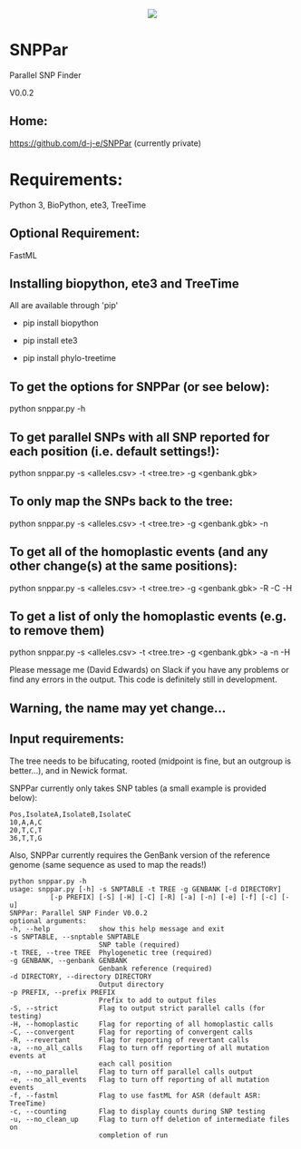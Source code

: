 <p align="center"> 
<img src="https://github.com/d-j-e/SNPPar/blob/master/SNPPar.png">
</p>

# SNPPar
Parallel SNP Finder

V0.0.2

## Home:

https://github.com/d-j-e/SNPPar (currently private)

# Requirements:

Python 3, BioPython, ete3, TreeTime 

## Optional Requirement:

FastML

## Installing biopython, ete3 and TreeTime

All are available through 'pip'

* pip install biopython

* pip install ete3

* pip install phylo-treetime


## To get the options for SNPPar (or see below):

python snppar.py -h


## To get parallel SNPs with all SNP reported for each position (i.e. default settings!):

python snppar.py -s <alleles.csv> -t <tree.tre> -g <genbank.gbk>


## To only map the SNPs back to the tree:
	
python snppar.py -s <alleles.csv> -t <tree.tre> -g <genbank.gbk> -n 


## To get all of the homoplastic events (and any other change(s) at the same positions):
	
python snppar.py -s <alleles.csv> -t <tree.tre> -g <genbank.gbk> -R -C -H


## To get a list of only the homoplastic events (e.g. to remove them)

python snppar.py -s <alleles.csv> -t <tree.tre> -g <genbank.gbk> -a -n -H 


Please message me (David Edwards) on Slack if you have any problems or find any errors in the output. This code is definitely still in development.

## Warning, the name may yet change...

## Input requirements:

The tree needs to be bifucating, rooted (midpoint is fine, but an outgroup is better...), and in Newick format.

SNPPar currently only takes SNP tables (a small example is provided below):


    Pos,IsolateA,IsolateB,IsolateC
    10,A,A,C
    20,T,C,T
    36,T,T,G


Also, SNPPar currently requires the GenBank version of the reference genome (same sequence as used to map the reads!)
  
    python snppar.py -h      
    usage: snppar.py [-h] -s SNPTABLE -t TREE -g GENBANK [-d DIRECTORY]
              [-p PREFIX] [-S] [-H] [-C] [-R] [-a] [-n] [-e] [-f] [-c] [-u]
    SNPPar: Parallel SNP Finder V0.0.2
    optional arguments:
    -h, --help            show this help message and exit
    -s SNPTABLE, --snptable SNPTABLE
                          SNP table (required)
    -t TREE, --tree TREE  Phylogenetic tree (required)
    -g GENBANK, --genbank GENBANK
                          Genbank reference (required)
    -d DIRECTORY, --directory DIRECTORY
                          Output directory
    -p PREFIX, --prefix PREFIX
                          Prefix to add to output files
    -S, --strict          Flag to output strict parallel calls (for testing)
    -H, --homoplastic     Flag for reporting of all homoplastic calls
    -C, --convergent      Flag for reporting of convergent calls
    -R, --revertant       Flag for reporting of revertant calls
    -a, --no_all_calls    Flag to turn off reporting of all mutation events at
                          each call position
    -n, --no_parallel     Flag to turn off parallel calls output
    -e, --no_all_events   Flag to turn off reporting of all mutation events
    -f, --fastml          Flag to use fastML for ASR (default ASR: TreeTime)
    -c, --counting        Flag to display counts during SNP testing
    -u, --no_clean_up     Flag to turn off deletion of intermediate files on
                          completion of run
